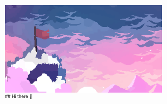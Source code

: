 <img src="https://github.com/AnaAvellAna/AnaAvellAna/blob/main/celeste.png" alt="Banner of the summit.">
## Hi there 👋

<!--
**AnaAvellAna/AnaAvellAna** is a ✨ _special_ ✨ repository because its `README.md` (this file) appears on your GitHub profile.

Here are some ideas to get you started:

- 🔭 I’m currently working on ...
- 🌱 I’m currently learning ...
- 👯 I’m looking to collaborate on ...
- 🤔 I’m looking for help with ...
- 💬 Ask me about ...
- 📫 How to reach me: ...
- 😄 Pronouns: ...
- ⚡ Fun fact: ...
-->
